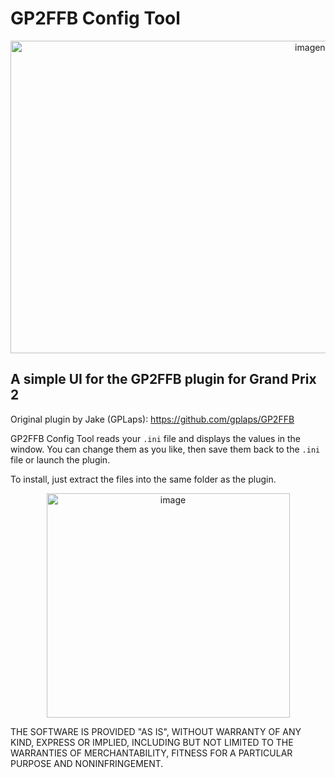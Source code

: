 # GP2FFB Config Tool
<div align="center">
<img width="1000" height="500" alt="imagenICR2FFB" src="https://github.com/user-attachments/assets/420ea700-e65f-4150-aeb4-87e54cb372d7" />
</div>

## A simple UI for the GP2FFB plugin for Grand Prix 2

Original plugin by Jake (GPLaps): https://github.com/gplaps/GP2FFB

GP2FFB Config Tool reads your `.ini` file and displays the values in the window. You can change them as you like, then save them back to the `.ini` file or launch the plugin.  

To install, just extract the files into the same folder as the plugin.

<div align="center">
  <img width="389" height="359" alt="image" src="https://github.com/user-attachments/assets/d3b360a7-f221-4443-a386-ce61eb269a64" />
</div>




THE SOFTWARE IS PROVIDED "AS IS", WITHOUT WARRANTY OF ANY KIND, EXPRESS OR
IMPLIED, INCLUDING BUT NOT LIMITED TO THE WARRANTIES OF MERCHANTABILITY,
FITNESS FOR A PARTICULAR PURPOSE AND NONINFRINGEMENT.
